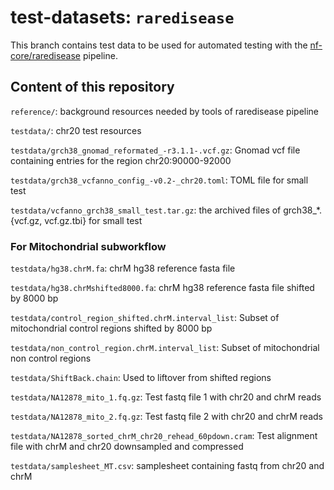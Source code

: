 # test-datasets: `raredisease`

This branch contains test data to be used for automated testing with the [nf-core/raredisease](https://github.com/nf-core/raredisease) pipeline.

## Content of this repository

`reference/`: background resources needed by tools of raredisease pipeline

`testdata/`: chr20 test resources

`testdata/grch38_gnomad_reformated_-r3.1.1-.vcf.gz`: Gnomad vcf file containing entries for the region chr20:90000-92000

`testdata/grch38_vcfanno_config_-v0.2-_chr20.toml`: TOML file for small test

`testdata/vcfanno_grch38_small_test.tar.gz`: the archived files of grch38_*.{vcf.gz, vcf.gz.tbi} for small test

### For Mitochondrial subworkflow

`testdata/hg38.chrM.fa`: chrM hg38 reference fasta file

`testdata/hg38.chrMshifted8000.fa`: chrM hg38 reference fasta file shifted by 8000 bp

`testdata/control_region_shifted.chrM.interval_list`: Subset of mitochondrial control regions shifted by 8000 bp

`testdata/non_control_region.chrM.interval_list`: Subset of mitochondrial non control regions

`testdata/ShiftBack.chain`: Used to liftover from shifted regions

`testdata/NA12878_mito_1.fq.gz`: Test fastq file 1 with chr20 and chrM reads

`testdata/NA12878_mito_2.fq.gz`: Test fastq file 2 with chr20 and chrM reads

`testdata/NA12878_sorted_chrM_chr20_rehead_60pdown.cram`: Test alignment file with chrM and chr20 downsampled and compressed 

`testdata/samplesheet_MT.csv`: samplesheet containing fastq from chr20 and chrM
